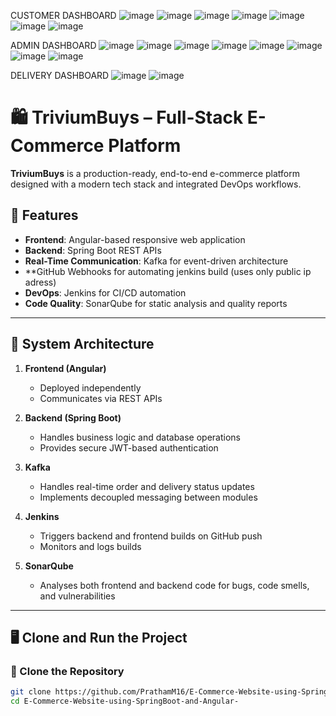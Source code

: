 CUSTOMER DASHBOARD
![image](https://github.com/user-attachments/assets/2465cc1e-18a9-4ad1-9294-17295ee74694)
![image](https://github.com/user-attachments/assets/e5e8b8f8-ac8f-4217-8d87-54ff5dde3f57)
![image](https://github.com/user-attachments/assets/f5ee3091-a10f-49ea-bcf7-c6af80364906)
![image](https://github.com/user-attachments/assets/3226399c-705d-4432-aa65-1cb462edbab8)
![image](https://github.com/user-attachments/assets/fe0b35ce-5772-49c0-8f89-331dcd8b9491)
![image](https://github.com/user-attachments/assets/51f036bc-5819-4790-a163-4e59961c09fc)
![image](https://github.com/user-attachments/assets/2488e6e6-ace9-4871-a58e-a7f98051c2af)

ADMIN DASHBOARD
![image](https://github.com/user-attachments/assets/0c7a3e6f-5f89-4024-9db7-3764f046f648)
![image](https://github.com/user-attachments/assets/d9bad3c7-bb17-4fc2-b43e-96e647c678de)
![image](https://github.com/user-attachments/assets/e60523cf-ae95-4524-819c-48096c124d8c)
![image](https://github.com/user-attachments/assets/787254ca-fbbc-42fc-9a56-a8159a2dadc1)
![image](https://github.com/user-attachments/assets/c2cad3e7-9045-4bbf-9207-eadd0ab244fb)
![image](https://github.com/user-attachments/assets/4c2860b5-a59d-497f-a449-7ad4dd1276f4)
![image](https://github.com/user-attachments/assets/b673f2d4-18f7-4994-85b5-94331aa29aa4)
![image](https://github.com/user-attachments/assets/83fadd77-5cb7-4b99-8f32-e11b86e210c4)

DELIVERY DASHBOARD
![image](https://github.com/user-attachments/assets/2cfbc5af-c2a2-4dee-b557-5da464f26613)
![image](https://github.com/user-attachments/assets/8b9b9dd3-df41-456c-85bc-d388b684fd7a)


# 🛍️ TriviumBuys – Full-Stack E-Commerce Platform

**TriviumBuys** is a production-ready, end-to-end e-commerce platform designed with a modern tech stack and integrated DevOps workflows.

## 🚀 Features

- **Frontend**: Angular-based responsive web application
- **Backend**: Spring Boot REST APIs
- **Real-Time Communication**: Kafka for event-driven architecture
- **GitHub Webhooks for automating jenkins build (uses only public ip adress)
- **DevOps**: Jenkins for CI/CD automation
- **Code Quality**: SonarQube for static analysis and quality reports

---

## 🧱 System Architecture

1. **Frontend (Angular)**  
   - Deployed independently  
   - Communicates via REST APIs

2. **Backend (Spring Boot)**  
   - Handles business logic and database operations  
   - Provides secure JWT-based authentication

3. **Kafka**  
   - Handles real-time order and delivery status updates  
   - Implements decoupled messaging between modules

4. **Jenkins**  
   - Triggers backend and frontend builds on GitHub push  
   - Monitors and logs builds

5. **SonarQube**  
   - Analyses both frontend and backend code for bugs, code smells, and vulnerabilities

---

## 🖥️ Clone and Run the Project

### 🔽 Clone the Repository

```bash
git clone https://github.com/PrathamM16/E-Commerce-Website-using-SpringBoot-and-Angular-.git
cd E-Commerce-Website-using-SpringBoot-and-Angular-


